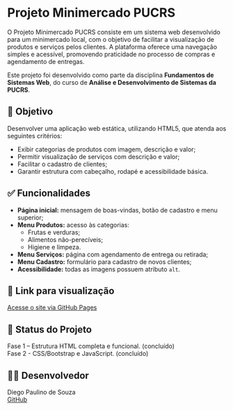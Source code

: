 # Projeto Minimercado PUCRS

O Projeto Minimercado PUCRS consiste em um sistema web desenvolvido para um minimercado local, com o objetivo de facilitar a visualização de produtos e serviços pelos clientes. A plataforma oferece uma navegação simples e acessível, promovendo praticidade no processo de compras e agendamento de entregas.

Este projeto foi desenvolvido como parte da disciplina **Fundamentos de Sistemas Web**, do curso de **Análise e Desenvolvimento de Sistemas da PUCRS**.

## 🎯 Objetivo

Desenvolver uma aplicação web estática, utilizando HTML5, que atenda aos seguintes critérios:

- Exibir categorias de produtos com imagem, descrição e valor;
- Permitir visualização de serviços com descrição e valor;
- Facilitar o cadastro de clientes;
- Garantir estrutura com cabeçalho, rodapé e acessibilidade básica.

## ✅ Funcionalidades

- **Página inicial:** mensagem de boas-vindas, botão de cadastro e menu superior;
- **Menu Produtos:** acesso às categorias:
  - Frutas e verduras;
  - Alimentos não-perecíveis;
  - Higiene e limpeza.
- **Menu Serviços:** página com agendamento de entrega ou retirada;
- **Menu Cadastro:** formulário para cadastro de novos clientes;
- **Acessibilidade:** todas as imagens possuem atributo `alt`.

## 🔗 Link para visualização

[Acesse o site via GitHub Pages](https://diiegopaulino.github.io/pucrs-fundamentos-web/)

## 📁 Status do Projeto

Fase 1 – Estrutura HTML completa e funcional. (concluído)  
Fase 2 - CSS/Bootstrap e JavaScript. (concluído)

## 👨‍💻 Desenvolvedor

Diego Paulino de Souza  
[GitHub](https://github.com/diiegopaulino)

